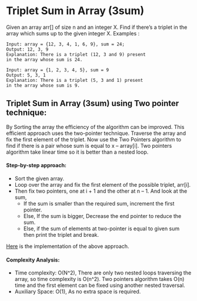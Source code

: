 # Triplet Sum in Array (3sum)

Given an array arr[] of size n and an integer X. Find if there’s a triplet in the array which sums up to the given integer X.
Examples :

```
Input: array = {12, 3, 4, 1, 6, 9}, sum = 24; 
Output: 12, 3, 9 
Explanation: There is a triplet (12, 3 and 9) present 
in the array whose sum is 24. 

Input: array = {1, 2, 3, 4, 5}, sum = 9 
Output: 5, 3, 1 
Explanation: There is a triplet (5, 3 and 1) present 
in the array whose sum is 9.  
```

## Triplet Sum in Array (3sum) using Two pointer technique:

By Sorting the array the efficiency of the algorithm can be improved. This efficient approach uses the two-pointer technique. Traverse the array and
fix the first element of the triplet. Now use the Two Pointers algorithm to find if there is a pair whose sum is equal to x – array[i]. Two pointers
algorithm take linear time so it is better than a nested loop.

#### Step-by-step approach:

- Sort the given array.
- Loop over the array and fix the first element of the possible triplet, arr[i].
- Then fix two pointers, one at i + 1 and the other at n – 1. And look at the sum,
    - If the sum is smaller than the required sum, increment the first pointer.
    - Else, If the sum is bigger, Decrease the end pointer to reduce the sum.
    - Else, if the sum of elements at two-pointer is equal to given sum then print the triplet and break.

[Here](Two-pointer.example.ts) is the implementation of the above approach.

#### Complexity Analysis:

- Time complexity: O(N^2), There are only two nested loops traversing the array, so time complexity is O(n^2). Two pointers algorithm takes O(n) time
  and the first element can be fixed using another nested traversal.
- Auxiliary Space: O(1), As no extra space is required.
